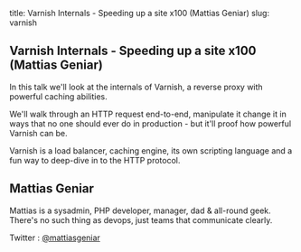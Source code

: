 title: Varnish Internals - Speeding up a site x100 (Mattias Geniar)
slug: varnish

## Varnish Internals - Speeding up a site x100 (Mattias Geniar) ##

In this talk we'll look at the internals of Varnish, a reverse proxy with
powerful caching abilities.

We'll walk through an HTTP request end-to-end, manipulate it change it in
ways that no one should ever do in production - but it'll
proof how powerful Varnish can be.

Varnish is a load balancer, caching engine, its own scripting language and
a fun way to deep-dive in to the HTTP protocol.

## Mattias Geniar ##

Mattias is a sysadmin, PHP developer, manager, dad & all-round geek.
There's no such thing as devops, just teams that communicate
clearly.

Twitter : [@mattiasgeniar](https://twitter.com/mattiasgeniar)


